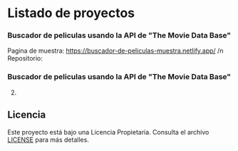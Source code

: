 # Listado de proyectos
### Buscador de peliculas usando la API de "The Movie Data Base"
Pagina de muestra: https://buscador-de-peliculas-muestra.netlify.app/ /n
Repositorio:
### Buscador de peliculas usando la API de "The Movie Data Base"
2. 

## Licencia
Este proyecto está bajo una Licencia Propietaria. Consulta el archivo [LICENSE](./LICENSE.md) para más detalles.
